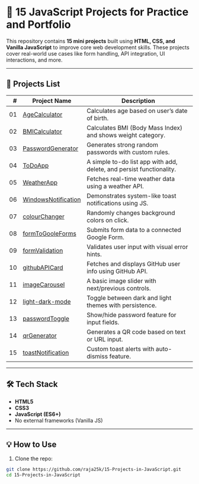 # 🚀 15 JavaScript Projects for Practice and Portfolio

This repository contains **15 mini projects** built using **HTML, CSS, and Vanilla JavaScript** to improve core web development skills. These projects cover real-world use cases like form handling, API integration, UI interactions, and more.

---

## 📂 Projects List

| # | Project Name | Description |
|--:|--------------|-------------|
| 01 | [AgeCalculator](./AgeCalculator) | Calculates age based on user’s date of birth. |
| 02 | [BMICalculator](./BMICalculator) | Calculates BMI (Body Mass Index) and shows weight category. |
| 03 | [PasswordGenerator](./PasswordGenerator) | Generates strong random passwords with custom rules. |
| 04 | [ToDoApp](./ToDoApp) | A simple to-do list app with add, delete, and persist functionality. |
| 05 | [WeatherApp](./WeatherApp) | Fetches real-time weather data using a weather API. |
| 06 | [WindowsNotification](./WindowsNotification) | Demonstrates system-like toast notifications using JS. |
| 07 | [colourChanger](./colourChanger) | Randomly changes background colors on click. |
| 08 | [formToGooleForms](./formToGooleForms) | Submits form data to a connected Google Form. |
| 09 | [formValidation](./formValidation) | Validates user input with visual error hints. |
| 10 | [githubAPICard](./githubAPICard) | Fetches and displays GitHub user info using GitHub API. |
| 11 | [imageCarousel](./imageCarousel) | A basic image slider with next/previous controls. |
| 12 | [light-dark-mode](./light-dark-mode) | Toggle between dark and light themes with persistence. |
| 13 | [passwordToggle](./passwordToggle) | Show/hide password feature for input fields. |
| 14 | [qrGenerator](./qrGenerator) | Generates a QR code based on text or URL input. |
| 15 | [toastNotification](./toastNotification) | Custom toast alerts with auto-dismiss feature. |

---

## 🛠 Tech Stack

- **HTML5**
- **CSS3**
- **JavaScript (ES6+)**
- No external frameworks (Vanilla JS)

---
## 💡 How to Use

1. Clone the repo:

```bash
git clone https://github.com/raja25k/15-Projects-in-JavaScript.git
cd 15-Projects-in-JavaScript
